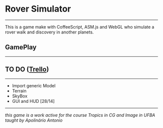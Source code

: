 # Rover Simulator

----
This is a game make with CoffeeScript, ASM.js and WebGL who simulate a rover walk and discovery in another planets.

## GamePlay
----

## TO DO ([Trello](https://trello.com/b/tA64fCV8/roversimulator))
----
* Import generic Model
* Terrain
* SkyBox
* GUI and HUD
[28/14]

----
*this game is a work active for the course Tropics in CG and Image in UFBA taught by Apolinário Antonio*